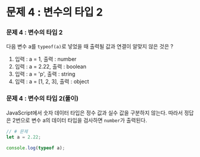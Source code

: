 # 문제 4 : 변수의 타입 2

### 문제 4 : 변수의 타입 2

다음 변수 a를 `typeof(a)`로 넣었을 때 출력될 값과 연결이 알맞지 않은 것은 ?

1. 입력 : a = 1, 출력 : number 
2. 입력 : a = 2.22, 출력 : boolean
3. 입력 : a = 'p', 출력 : string
4. 입력 : a = \[1, 2, 3\], 출력 : object

### 문제 4 : 변수의 타입 2\(풀이\)

JavaScript에서 숫자 데이터 타입은 정수 값과 실수 값을 구분하지 않는다. 따라서 정답은 2번으로 변수 a의 데이터 타입을 검사하면 `number`가 출력된다.

```javascript
// # 문제
let a = 2.22;

console.log(typeof a);
```







